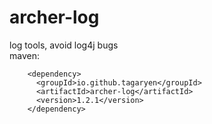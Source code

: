 # archer-log
log tools, avoid log4j bugs  
maven:
```maven
  	<dependency>
	  <groupId>io.github.tagaryen</groupId>
	  <artifactId>archer-log</artifactId>
	  <version>1.2.1</version>
	</dependency>
```
